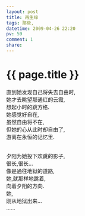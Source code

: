 ```yaml
---
layout: post
title: 再生缘
tags: 那些,
datetime: 2009-04-26 22:20
pv: 59
comment: 1
share: 
---
```


{{ page.title }}
================

 直到她发现自己将失去自由时,<br />她才去眺望那通红的云霞,<br />想起小时的跳方格.<br />她感觉好自在,<br />虽然自由将不在,<br />但她的心从此时却自由了,&#160;&#160;  <br />游离在永恒的记忆里.<p><br />夕阳为她投下欢跳的影子,<br />很长,很长...<br />像是通往地狱的道路,<br />她,就那样地跳着,<br />向着夕阳的方向.<br />她,<br />刚从地狱出来...<br />......</p> 

